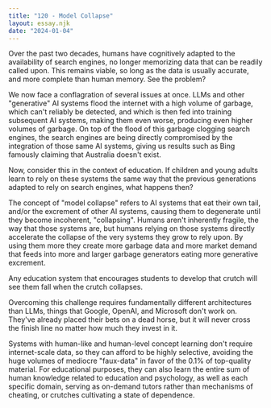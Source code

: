 ```yaml
---
title: "120 - Model Collapse"
layout: essay.njk
date: "2024-01-04"
---
```


Over the past two decades, humans have cognitively adapted to the availability of search engines, no longer memorizing data that can be readily called upon. This remains viable, so long as the data is usually accurate, and more complete than human memory. See the problem?

We now face a conflagration of several issues at once. LLMs and other "generative" AI systems flood the internet with a high volume of garbage, which can't reliably be detected, and which is then fed into training subsequent AI systems, making them even worse, producing even higher volumes of garbage. On top of the flood of this garbage clogging search engines, the search engines are being directly compromised by the integration of those same AI systems, giving us results such as Bing famously claiming that Australia doesn't exist.

Now, consider this in the context of education. If children and young adults learn to rely on these systems the same way that the previous generations adapted to rely on search engines, what happens then?

The concept of "model collapse" refers to AI systems that eat their own tail, and/or the excrement of other AI systems, causing them to degenerate until they become incoherent, "collapsing". Humans aren't inherently fragile, the way that those systems are, but humans relying on those systems directly accelerate the collapse of the very systems they grow to rely upon. By using them more they create more garbage data and more market demand that feeds into more and larger garbage generators eating more generative excrement.

Any education system that encourages students to develop that crutch will see them fall when the crutch collapses.

Overcoming this challenge requires fundamentally different architectures than LLMs, things that Google, OpenAI, and Microsoft don't work on. They've already placed their bets on a dead horse, but it will never cross the finish line no matter how much they invest in it.

Systems with human-like and human-level concept learning don't require internet-scale data, so they can afford to be highly selective, avoiding the huge volumes of mediocre "faux-data" in favor of the 0.1% of top-quality material. For educational purposes, they can also learn the entire sum of human knowledge related to education and psychology, as well as each specific domain, serving as on-demand tutors rather than mechanisms of cheating, or crutches cultivating a state of dependence.